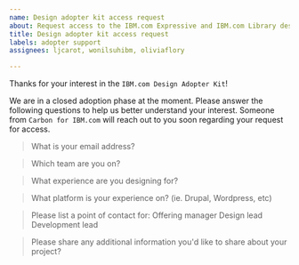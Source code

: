 ```yaml
---
name: Design adopter kit access request
about: Request access to the IBM.com Expressive and IBM.com Library design kits
title: Design adopter kit access request
labels: adopter support
assignees: ljcarot, wonilsuhibm, oliviaflory

---
```


Thanks for your interest in the `IBM.com Design Adopter Kit`!

We are in a closed adoption phase at the moment. Please answer the following questions to help us better understand your interest. Someone from `Carbon for IBM.com` will reach out to you soon regarding your request for access.

> What is your email address?


> Which team are you on?


> What experience are you designing for?


> What platform is your experience on? (ie. Drupal, Wordpress, etc)


> Please list a point of contact for:
Offering manager
Design lead
Development lead


> Please share any additional information you'd like to share about your project?
